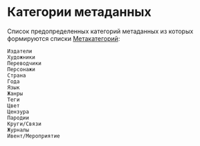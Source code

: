 # Категории метаданных

Список предопределенных категорий метаданных из которых формируются списки [Метакатегорий](/ru/guides/library.md#метакатегории):

`Издатели`  
`Художники`  
`Переводчики`  
`Персонажи`  
`Страна`  
`Года`  
`Язык`  
`Жанры`  
`Теги`  
`Цвет`  
`Цензура`  
`Пародии`  
`Круги/Связи`  
`Журналы`  
`Ивент/Мероприятие`  